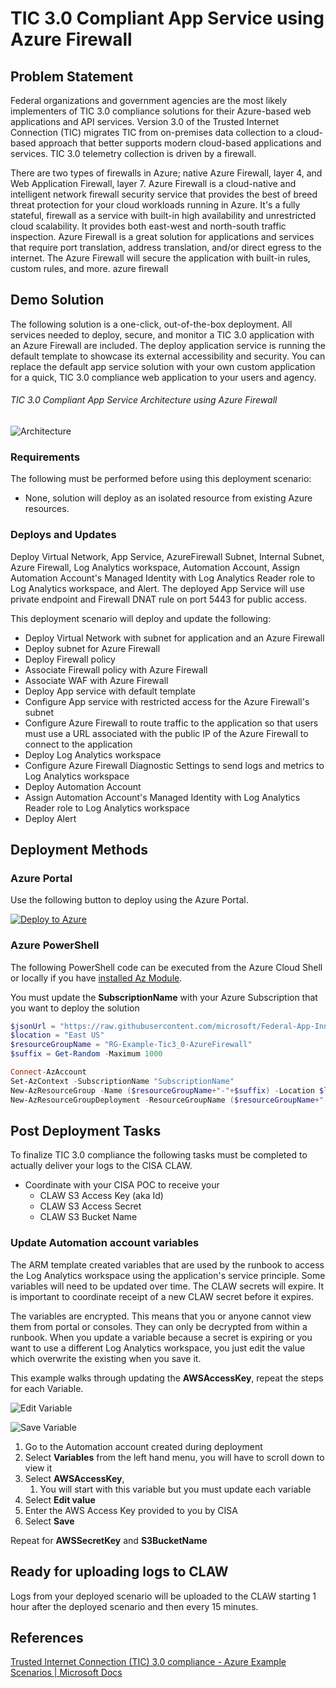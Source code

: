 # TIC 3.0 Compliant App Service using Azure Firewall
## Problem Statement

Federal organizations and government agencies are the most likely implementers of TIC 3.0 compliance solutions for their Azure-based web applications and API services. Version 3.0 of the Trusted Internet Connection (TIC) migrates TIC from on-premises data collection to a cloud-based approach that better supports modern cloud-based applications and services. TIC 3.0 telemetry collection is driven by a firewall. 

There are two types of firewalls in Azure; native Azure Firewall, layer 4, and Web Application Firewall, layer 7. Azure Firewall is a cloud-native and intelligent network firewall security service that provides the best of breed threat protection for your cloud workloads running in Azure. It's a fully stateful, firewall as a service with built-in high availability and unrestricted cloud scalability. It provides both east-west and north-south traffic inspection. Azure Firewall is a great solution for applications and services that require port translation, address translation, and/or direct egress to the internet. The Azure Firewall will secure the application with built-in rules, custom rules, and more. azure firewall

## Demo Solution

The following solution is a one-click, out-of-the-box deployment. All services needed to deploy, secure, and monitor a TIC 3.0 application with an Azure Firewall are included. The deploy application service is running the default template to showcase its external accessibility and security. You can replace the default app service solution with your own custom application for a quick, TIC 3.0 compliance web application to your users and agency. 

###### TIC 3.0 Compliant App Service Architecture using Azure Firewall

![Architecture](https://raw.githubusercontent.com/microsoft/Federal-App-Innovation-Community/main/topics/infrastructure/solutions/tic3.0/images/Arch-AzureFirewall.png)

### Requirements
The following must be performed before using this deployment scenario:
- None, solution will deploy as an isolated resource from existing Azure resources.

### Deploys and Updates
Deploy Virtual Network, App Service, AzureFirewall Subnet, Internal Subnet, Azure Firewall, Log Analytics workspace, Automation Account, Assign Automation Account's Managed Identity with Log Analytics Reader role to Log Analytics workspace, and Alert. The deployed App Service will use private endpoint and Firewall DNAT rule on port 5443 for public access.

This deployment scenario will deploy and update the following:

- Deploy Virtual Network with subnet for application and an Azure Firewall
- Deploy subnet for Azure Firewall
- Deploy Firewall policy
- Associate Firewall policy with Azure Firewall
- Associate WAF with Azure Firewall
- Deploy App service with default template
- Configure App service with restricted access for the Azure Firewall's subnet
- Configure Azure Firewall to route traffic to the application so that users must use a URL associated with the public IP of the Azure Firewall to connect to the application
- Deploy Log Analytics workspace
- Configure Azure Firewall Diagnostic Settings to send logs and metrics to Log Analytics workspace
- Deploy Automation Account
- Assign Automation Account's Managed Identity with Log Analytics Reader role to Log Analytics workspace
- Deploy Alert

## Deployment Methods
### Azure Portal
Use the following button to deploy using the Azure Portal.

[![Deploy to Azure](https://aka.ms/deploytoazurebutton)](https://portal.azure.com/#create/Microsoft.Template/uri/https%3A%2F%2Fraw.githubusercontent.com%2Fmicrosoft%2FFederal-App-Innovation-Community%2Fmain%2Fsolutions%2Finfrastructure%2Ftic3.0%2FAzure-Firewall%2Fazuredeploy.json)

### Azure PowerShell
The following PowerShell code can be executed from the Azure Cloud Shell or locally if you have [installed Az Module](https://docs.microsoft.com/en-us/powershell/azure/install-az-ps?view=azps-7.3.2). 

You must update the **SubscriptionName** with your Azure Subscription that you want to deploy the solution

```powershell
$jsonUrl = "https://raw.githubusercontent.com/microsoft/Federal-App-Innovation-Community/main/solutions/infrastructure/tic3.0/Azure-Firewall/azuredeploy.json"
$location = "East US"
$resourceGroupName = "RG-Example-Tic3_0-AzureFirewall"
$suffix = Get-Random -Maximum 1000

Connect-AzAccount
Set-AzContext -SubscriptionName "SubscriptionName"
New-AzResourceGroup -Name ($resourceGroupName+"-"+$suffix) -Location $location 
New-AzResourceGroupDeployment -ResourceGroupName ($resourceGroupName+"-"+$suffix) -TemplateUri $jsonUrl`
```

## Post Deployment Tasks
To finalize TIC 3.0 compliance the following tasks must be completed to actually deliver your logs to the CISA CLAW.
- Coordinate with your CISA POC to receive your 
  - CLAW S3 Access Key (aka Id)
  - CLAW S3 Access Secret
  - CLAW S3 Bucket Name
  
### Update Automation account variables
The ARM template created variables that are used by the runbook to access the Log Analytics workspace using the application's service principle. Some variables will need to be updated over time. The CLAW secrets will expire. It is important to coordinate receipt of a new CLAW secret before it expires.

The variables are encrypted. This means that you or anyone cannot view them from portal or consoles. They can only be decrypted from within a runbook. When you update a variable because a secret is expiring or you want to use a different Log Analytics workspace, you just edit the value which overwrite the existing when you save it.

This example walks through updating the **AWSAccessKey**, repeat the steps for each Variable. 

![Edit Variable](https://raw.githubusercontent.com/microsoft/Federal-App-Innovation-Community/main/topics/infrastructure/solutions/tic3.0/images/UpdateAutoAcctVar-Edit.png)

![Save Variable](https://raw.githubusercontent.com/microsoft/Federal-App-Innovation-Community/main/topics/infrastructure/solutions/tic3.0/images/UpdateAutoAcctVar-Save.png)

1. Go to the Automation account created during deployment
2. Select **Variables** from the left hand menu, you will have to scroll down to view it
3. Select **AWSAccessKey**,
   1. You will start with this variable but you must update each variable
4. Select **Edit value**
5. Enter the AWS Access Key provided to you by CISA
6. Select **Save**

Repeat for **AWSSecretKey** and **S3BucketName**

## Ready for uploading logs to CLAW
Logs from your deployed scenario will be uploaded to the CLAW starting 1 hour after the deployed scenario and then every 15 minutes.

## References

[Trusted Internet Connection (TIC) 3.0 compliance - Azure Example Scenarios | Microsoft Docs](https://docs.microsoft.com/en-us/azure/architecture/example-scenario/security/trusted-internet-connections)
